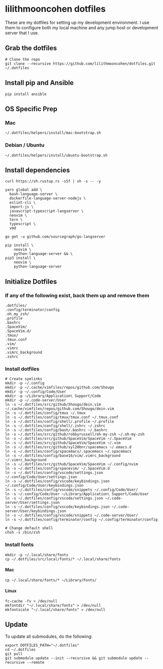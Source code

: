 # lilithmooncohen dotfiles
These are my dotfiles for setting up my development environment. I use them to configure both my local machine and any jump host or development server that I use.

## Grab the dotfiles
```
# Clone the repo
git clone --recursive https://github.com/lilithmooncohen/dotfiles.git ~/.dotfiles
```

## Install pip and Ansible
```
pip install ansible
```

## OS Specific Prep

### Mac
```
~/.dotfiles/helpers/install/mac-bootstrap.sh
```

### Debian / Ubuntu
```
~/.dotfiles/helpers/install/ubuntu-bootstrap.sh
```

## Install dependencies
```
curl https://sh.rustup.rs -sSf | sh -s -- -y

yarn global add \
  bash-language-server \
  dockerfile-language-server-nodejs \
  eslint-cli \
  import-js \
  javascript-typescript-langserver \
  neovim \
  tern \
  typescript \
  vmd

go get -u github.com/sourcegraph/go-langserver

pip install \
	neovim \
	python-language-server && \
pip3 install \
	neovim \
	python-language-server
```

## Initialize Dotfiles
### If any of the following exist, back them up and remove them
```
.dotfiles/
.config/terminator/config
.oh_my_zsh/
.profile
.bashrc
.SpaceVim/
.SpaceVim.d/
.tmux/
.tmux.conf
.vim/
.vimrc
.vimrc_background
.zshrc
```

### Install dotfiles
```
# Create symlinks
mkdir -p ~/.config
mkdir -p ~/.cache/vimfiles/repos/github.com/Shougo
mkdir -p ~/.config/Code/User
mkdir -p ~/Library/Application\ Support/Code
mkdir -p ~/.code-server/User
ln -s ~/.dotfiles/src/github/Shougo/dein.vim ~/.cache/vimfiles/repos/github.com/Shougo/dein.vim
ln -s ~/.dotfiles/config/tmux ~/.tmux
ln -s ~/.dotfiles/config/tmux/tmux.conf ~/.tmux.conf
ln -s ~/.dotfiles/config/shell/.profile ~/.profile
ln -s ~/.dotfiles/config/shell/.zshrc ~/.zshrc
ln -s ~/.dotfiles/config/bash/.bashrc ~/.bashrc
ln -s ~/.dotfiles/src/github/robbyrussell/oh-my-zsh ~/.oh-my-zsh
ln -s ~/.dotfiles/src/github/SpaceVim/SpaceVim ~/.SpaceVim
ln -s ~/.dotfiles/src/github/SpaceVim/SpaceVim ~/.vim
ln -s ~/.dotfiles/src/github/syl20bnr/spacemacs ~/.emacs.d
ln -s ~/.dotfiles/config/spacemacs/.spacemacs ~/.spacemacs
ln -s ~/.dotfiles/config/base16/vim/.vimrc_background ~/.vimrc_background
ln -s ~/.dotfiles/src/github/SpaceVim/SpaceVim ~/.config/nvim
ln -s ~/.dotfiles/config/spacevim/ ~/.SpaceVim.d
ln -s ~/.dotfiles/config/vscode/settings.json ~/.config/Code/User/settings.json
ln -s ~/.dotfiles/config/vscode/keybindings.json ~/.config/Code/User/keybindings.json
ln -s ~/.dotfiles/config/vscode/snippets ~/.config/Code/User/
ln -s ~/.config/Code/User ~/Library/Application\ Support/Code/User
ln -s ~/.dotfiles/config/vscode/settings.json ~/.code-server/User/settings.json
ln -s ~/.dotfiles/config/vscode/keybindings.json ~/.code-server/User/keybindings.json
ln -s ~/.dotfiles/config/vscode/snippets ~/.code-server/User/
ln -s ~/.dotfiles/config/terminator/config ~/.config/terminator/config

# Change default shell
chsh -s /bin/zsh
```

### Install fonts

```
mkdir -p ~/.local/share/fonts
cp ~/.dotfiles/src/local/fonts/* ~/.local/share/fonts
```

#### Mac
```
cp ~/.local/share/fonts/* ~/Library/Fonts/
```

#### Linux
```
fc-cache -fv > /dev/null
mkfontdir "~/.local/share/fonts" > /dev/null
mkfontscale "~/.local/share/fonts" > /dev/null
```

## Update
To update all submodules, do the following:
```
export DOTFILES_PATH="~/.dotfiles"
cd ~/.dotfiles
git pull
git submodule update --init --recursive && git submodule update --recursive --remote
```
